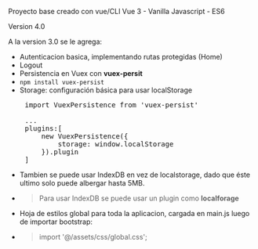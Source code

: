 Proyecto base creado con vue/CLI
Vue 3 - Vanilla Javascript - ES6

Version 4.0

A la version 3.0 se le agrega:

* Autenticacion basica, implementando rutas protegidas (Home)
* Logout
* Persistencia en Vuex con **vuex-persit**
* <code>npm install vuex-persist</code>
* Storage: configuración básica para usar localStorage
<pre>
    import VuexPersistence from 'vuex-persist'

    ...
    plugins:[
        new VuexPersistence({
            storage: window.localStorage
        }).plugin
    ]
</pre>
* Tambien se puede usar IndexDB en vez de localstorage, dado que éste ultimo solo puede albergar hasta 5MB.
* > Para usar IndexDB se puede usar un plugin como **localforage**
* Hoja de estilos global para toda la aplicacion, cargada en main.js luego de importar bootstrap:
* > import '@/assets/css/global.css'; 


